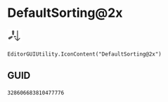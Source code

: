 # DefaultSorting@2x
![](/img/DefaultSorting@2x.png)

``` CSharp
EditorGUIUtility.IconContent("DefaultSorting@2x")
```
## GUID
```
328606683810477776
```
